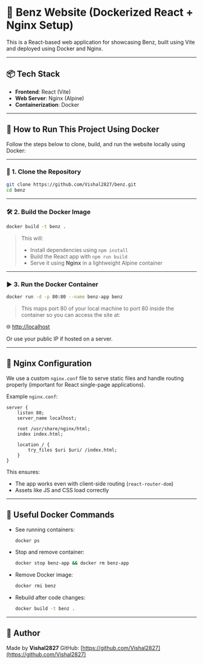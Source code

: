 # 🚗 Benz Website (Dockerized React + Nginx Setup)

This is a React-based web application for showcasing Benz, built using Vite and deployed using Docker and Nginx.

---

## 📦 Tech Stack

* **Frontend**: React (Vite)
* **Web Server**: Nginx (Alpine)
* **Containerization**: Docker

---

## 🚀 How to Run This Project Using Docker

Follow the steps below to clone, build, and run the website locally using Docker:

---

### 🔁 1. Clone the Repository

```bash
git clone https://github.com/Vishal2827/benz.git
cd benz
```

---

### 🛠 2. Build the Docker Image

```bash
docker build -t benz .
```

> This will:
>
> * Install dependencies using `npm install`
> * Build the React app with `npm run build`
> * Serve it using **Nginx** in a lightweight Alpine container

---

### ▶️ 3. Run the Docker Container

```bash
docker run -d -p 80:80 --name benz-app benz
```

> This maps port 80 of your local machine to port 80 inside the container so you can access the site at:

🌐 [http://localhost](http://localhost)

Or use your public IP if hosted on a server.

---

## 📄 Nginx Configuration

We use a custom `nginx.conf` file to serve static files and handle routing properly (important for React single-page applications).

Example `nginx.conf`:

```nginx
server {
    listen 80;
    server_name localhost;

    root /usr/share/nginx/html;
    index index.html;

    location / {
        try_files $uri $uri/ /index.html;
    }
}
```

This ensures:

* The app works even with client-side routing (`react-router-dom`)
* Assets like JS and CSS load correctly

---

## 📌 Useful Docker Commands

* See running containers:

  ```bash
  docker ps
  ```

* Stop and remove container:

  ```bash
  docker stop benz-app && docker rm benz-app
  ```

* Remove Docker image:

  ```bash
  docker rmi benz
  ```

* Rebuild after code changes:

  ```bash
  docker build -t benz .
  ```

---

## 👥 Author

Made by **Vishal2827**
GitHub: [https://github.com/Vishal2827](https://github.com/Vishal2827)


